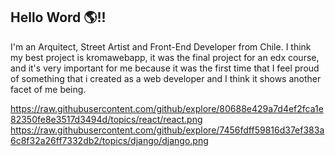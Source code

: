 ## Hello Word 🌎!! 

 I'm an Arquitect, Street Artist and Front-End Developer from Chile. I think my best project is kromawebapp, it was the 
 final project for an edx course, and it's very important for me because it was the first time that I feel proud of something that 
 i created as a web developer and I think it shows another facet of me being. 
 
https://raw.githubusercontent.com/github/explore/80688e429a7d4ef2fca1e82350fe8e3517d3494d/topics/react/react.png
https://raw.githubusercontent.com/github/explore/7456fdff59816d37ef383a6c8f32a26ff7332db2/topics/django/django.png
